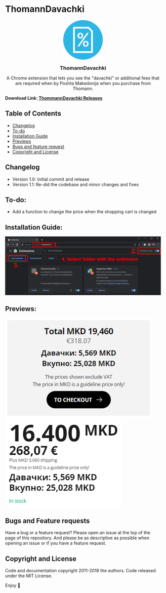 # ThomannDavachki


<p align="center">
  <img src="images/logo.png" alt="Logo" width=128 height=128>

  <h3 align="center" style="margin: 0">ThomannDavachki</h3>

  <p align="center">
    A Chrome extension that lets you see the "davachki" or additional fees that are required when by Poshta Makedonija when you purchase from Thomann.
  </p>
</p>

**Download Link: [ThommannDavachki Releases](https://github.com/AndrejStojkovic/ThomannDavachki/releases/tag/Releases)**

## Table of Contents

- [Changelog](#changelog) 
- [To-do](#to-do) 
- [Installation Guide](#installation-guide) 
- [Previews](#previews) 
- [Bugs and feature request](#bugs-and-feature-requests)
- [Copyright and License](#copyright-and-license)

## Changelog
- Version 1.0: Initial commit and release
- Version 1.1: Re-did the codebase and minor changes and fixes

## To-do:
- Add a function to change the price when the shopping cart is changed

## Installation Guide:
<img src='misc/installation.png' />

## Previews:
<img src='misc/preview1.png' />
<img src='misc/preview2.png' />

## Bugs and Feature requests
Have a bug or a feature request? Please open an issue at the top of the page of this repository.
And please be as descriptive as possible when opening an issue or if you have a feature request.

## Copyright and License
Code and documentation copyright 2011-2018 the authors. Code released under the MIT License. 
 
Enjoy 🤘 